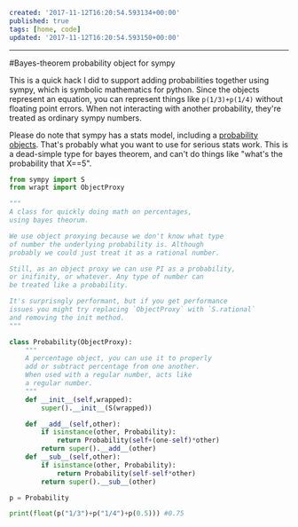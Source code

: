 ```yaml
created: '2017-11-12T16:20:54.593134+00:00'
published: true
tags: [home, code]
updated: '2017-11-12T16:20:54.593150+00:00'

```
---
#Bayes-theorem probability object for sympy

This is a quick hack I did to support adding probabilities together using sympy,
which is symbolic mathematics for python. Since the objects represent an
equation, you can represent things like `p(1/3)+p(1/4)` without floating point
errors. When not interacting with another probability, they're treated as
ordinary sympy numbers.

Please do note that sympy has a stats model, including a [probability
objects](http://docs.sympy.org/latest/modules/stats.html#sympy.stats.Probability).
That's probably what you want to use for serious stats work. This is a
dead-simple type for bayes theorem, and can't do things like "what's the
probability that X==5".

```python
from sympy import S
from wrapt import ObjectProxy

"""
A class for quickly doing math on percentages,
using bayes theorum.

We use object proxying because we don't know what type
of number the underlying probability is. Although
probably we could just treat it as a rational number.

Still, as an object proxy we can use PI as a probability,
or inifinity, or whatever. Any type of number can
be treated like a probability.

It's surprisngly performant, but if you get performance
issues you might try replacing `ObjectProxy` with `S.rational`
and removing the init method.
"""

class Probability(ObjectProxy):
    """
    A percentage object, you can use it to properly
    add or subtract percentage from one another.
    When used with a regular number, acts like
    a regular number.
    """
    def __init__(self,wrapped):
        super().__init__(S(wrapped))

    def __add__(self,other):
        if isinstance(other, Probability):
            return Probability(self+(one-self)*other)
        return super().__add__(other)
    def __sub__(self,other):
        if isinstance(other, Probability):
            return Probability(self-self*other)
        return super().__sub__(other)

p = Probability

print(float(p("1/3")+p("1/4")+p(0.5))) #0.75
```
